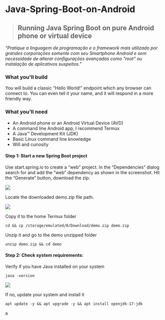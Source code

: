 # Java-Spring-Boot-on-Android

> ## Running Java Spring Boot on pure Android phone or virtual device

_"Pratique a linguagem de programação e o framework mais utilizado por grandes corporações somente com seu Smartphone Android e sem necessidade de alterar configurações avançadas como "root" ou instalação de aplicativos suspeitos."_

### What you'll build

You will build a classic “Hello World!” endpoint which any browser can connect to. You can even tell it your name, and it will respond in a more friendly way.

### What you’ll need

*   An Android phone or an Android Virtual Device (AVD)
*   A command line Android app, I recommend Termux
*   A Java™ Development Kit (JDK)
*   Basic Linux command line knowledge 
*   Will and curiosity

#### **Step 1: Start a new Spring Boot project**

Use start.spring.io to create a “web” project. In the “Dependencies” dialog search for and add the “web” dependency as shown in the screenshot. Hit the “Generate” button, download the zip.

![](https://lh4.googleusercontent.com/Q9Ay-uYOIMHDmAzehb36hnB_6FyPUG_l21SdjRwcztt91EFatIsTqMH_zT-72z9Mf-F52V8ndwsQnZSE93Ch02aO-qJ75e2_PGdtCjLLwXR3cWMdRzqNzgxvaGsEJdfDFYCcKgJ8slaNh2Ayiw)

Locate the downloaded demo.zip file path.

![](https://lh6.googleusercontent.com/4zJ-qMJSOU10VnGEZ7XnbQUVIsoKPl6OgXkNYf9KjPKusC4m67QI_0eBDHR7q1dClTipWogcKW-Jd0hYkEQf1qVjdAO0Xj9g3RtlRSpEMA5EAWMRni_K2cQdckcqrI-chKOTX5mvEUxkDBOJoA)

Copy it to the home Termux folder

```shell
cd && cp /storage/emulated/0/Download/demo.zip demo.zip
```

Unzip it and go to the demo unzipped folder

```shell
unzip demo.zip && cd demo
```

#### **Step 2: Check system requirements:**

Verify if you have Java installed on your system

```shell
java -version
```

![](https://lh6.googleusercontent.com/AE5gsvuD2N6_XHQT43U92-0WW5GfRnVTmltHXdRCpdCjtETbE9uDZI02LhHB_E3sggrgD3WCzL0xwm_WumBQ3AKdgPwH1p0H7U5qL6gppTnkDmP4FYEMlCaReBuMiyIsfavAHKqvZfwzN9bHGA)

If no, update your system and install it

```shell
apt update -y && apt upgrade -y && apt install openjdk-17-jdk
```

a
